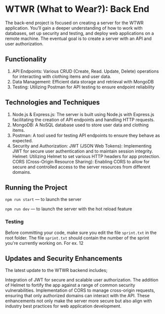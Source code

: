 # WTWR (What to Wear?): Back End

The back-end project is focused on creating a server for the WTWR application. You’ll gain a deeper understanding of how to work with databases, set up security and testing, and deploy web applications on a remote machine. The eventual goal is to create a server with an API and user authorization.

## Functionality

1. API Endpoints: Various CRUD (Create, Read. Update, Delete) operations for interacting with clothing items and user data.
2. Data Management: Efficient data storage and retrieval with MongoDB
3. Testing: Utilizing Postman for API testing to ensure endpoint reliability

## Technologies and Techniques

1. Node.js & Express.js: The server is built using Node.js with Express.js facilitating the creation of API endpoints and handling HTTP requests.
2. MongoDB: A NoSQL database used to store user data and clothing items.
3. Postman: A tool used for testing API endpoints to ensure they behave as expected.
4. Security and Authorization:
   JWT (JSON Web Tokens): Implementing JWT for secure user authentication and to maintain session integrity.
   Helmet: Utilizing Helmet to set various HTTP headers for app protection.
   CORS (Cross-Origin Resource Sharing): Enabling CORS to allow for secure and controlled access to the server resources from different domains.

## Running the Project

`npm run start` — to launch the server

`npm run dev` — to launch the server with the hot reload feature

### Testing

Before committing your code, make sure you edit the file `sprint.txt` in the root folder. The file `sprint.txt` should contain the number of the sprint you're currently working on. For ex. 12

## Updates and Security Enhancements

The latest update to the WTWR backend includes;

Integration of JWT for secure and scalable user authorization.
The addition of Helmet to fortify the app against a range of common security vulnerabilities.
Implementation of CORS to manage cross-origin requests, ensuring that only authorized domains can interact with the API.
These enhancements not only make the server more secure but also align with industry best practices for web application development.
